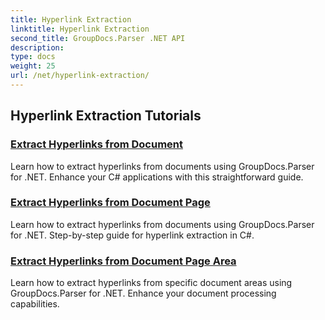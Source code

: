 ```yaml
---
title: Hyperlink Extraction
linktitle: Hyperlink Extraction
second_title: GroupDocs.Parser .NET API
description: 
type: docs
weight: 25
url: /net/hyperlink-extraction/
---
```


## Hyperlink Extraction Tutorials
### [Extract Hyperlinks from Document](./extract-hyperlinks-from-document/)
Learn how to extract hyperlinks from documents using GroupDocs.Parser for .NET. Enhance your C# applications with this straightforward guide.
### [Extract Hyperlinks from Document Page](./extract-hyperlinks-from-document-page/)
Learn how to extract hyperlinks from documents using GroupDocs.Parser for .NET. Step-by-step guide for hyperlink extraction in C#.
### [Extract Hyperlinks from Document Page Area](./extract-hyperlinks-from-document-page-area/)
Learn how to extract hyperlinks from specific document areas using GroupDocs.Parser for .NET. Enhance your document processing capabilities.